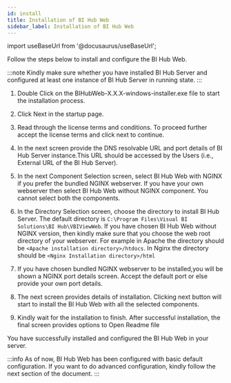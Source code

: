 ```yaml
---
id: install
title: Installation of BI Hub Web
sidebar_label: Installation of BI Hub Web
---
```


import useBaseUrl from '@docusaurus/useBaseUrl';

Follow the steps below to install and configure the BI Hub Web.

:::note
Kindly make sure whether you have installed BI Hub Server and configured at least one instance of BI Hub Server in running state.
:::

1. Double Click on the BIHubWeb-X.X.X-windows-installer.exe file to start the installation process.

2. Click Next in the startup page.

3. Read through the license terms and conditions. To proceed further accept the license terms and click next to continue.

4. In the next screen provide the DNS resolvable URL and port details of BI Hub Server instance.This URL should be accessed by the Users (i.e., External URL of the BI Hub Server).

5. In the next Component Selection screen, select BI Hub Web with NGINX if you prefer the bundled NGINX webserver. If you have your own webserver then select BI Hub Web without NGINX component. You cannot select both the components.

6. In the Directory Selection screen, choose the directory to install BI Hub Server. The default directory is `C:\Program Files\Visual BI Solutions\BI Hub\VBIViewWeb`. If you have chosen BI Hub Web without NGINX version, then kindly make sure that you choose the web root directory of your webserver. For example in Apache the directory should be `<Apache installation directory>/htdocs`. In Nginx the directory should be `<Nginx Installation directory>/html`

7. If you have chosen bundled NGINX webserver to be installed,you will be shown a NGINX port details screen. Accept the default port or else provide your own port details.

8. The next screen provides details of installation. Clicking next button will start to install the BI Hub Web with all the selected components.

9. Kindly wait for the installation to finish. After successful installation, the final screen provides options to Open Readme file

You have successfully installed and configured the BI Hub Web in your server.

:::info
As of now, BI Hub Web has been configured with basic default configuration. If you want to do advanced configuration, kindly follow the next section of the document.
:::